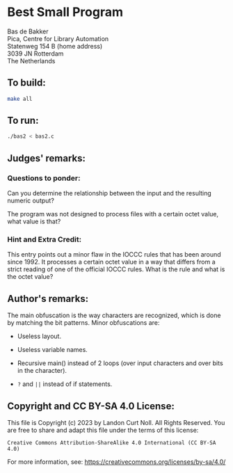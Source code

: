# Best Small Program

Bas de Bakker  
Pica, Centre for Library Automation  
Statenweg 154 B     (home address)  
3039 JN Rotterdam  
The Netherlands  

## To build:

```sh
make all
```

## To run:

```sh
./bas2 < bas2.c
```

## Judges' remarks:

### Questions to ponder:

Can you determine the relationship between the input and the resulting numeric
output?

The program was not designed to process files with a certain octet value, what
value is that?

### Hint and Extra Credit:

This entry points out a minor flaw in the IOCCC rules that has
been around since 1992.  It processes a certain octet value in
a way that differs from a strict reading of one of the
official IOCCC rules.  What is the rule and what is the octet
value?

## Author's remarks:

The main obfuscation is the way characters are recognized, which is
done by matching the bit patterns.  Minor obfuscations are:

- Useless layout.

- Useless variable names.

- Recursive main() instead of 2 loops (over input characters and over bits in
the character).

- `?` and `||` instead of if statements.

## Copyright and CC BY-SA 4.0 License:

This file is Copyright (c) 2023 by Landon Curt Noll.  All Rights Reserved.
You are free to share and adapt this file under the terms of this license:

    Creative Commons Attribution-ShareAlike 4.0 International (CC BY-SA 4.0)

For more information, see: https://creativecommons.org/licenses/by-sa/4.0/
